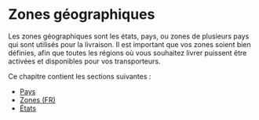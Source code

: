 # Zones géographiques

Les zones géographiques sont les états, pays, ou zones de plusieurs pays qui sont utilisés pour la livraison. Il est important que vos zones soient bien définies, afin que toutes les régions où vous souhaitez livrer puissent être activées et disponibles pour vos transporteurs.

Ce chapitre contient les sections suivantes :

* [Pays](pays.md)
* [Zones \(FR\)](zones-fr.md)
* [États](etats.md)

